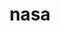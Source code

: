---
title: "nasa"
id: tag.id
permalink: "/tags/nasa"
videos: [992,1004,1111,1224,1275,1293,1562,1809,1898,1901,1905]
---